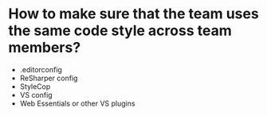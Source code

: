 ﻿# How to make sure that the team uses the same code style across team members?
- .editorconfig
- ReSharper config 
- StyleCop
- VS config
- Web Essentials or other VS plugins
